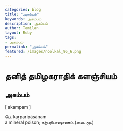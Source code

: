 ```yaml
---  
categories: blog  
title: "அகம்பம்"
keywords: அகம்பம்  
description: அகம்பம்
author: Tamilan  
layout: Ruby  
tags:     
- அகம்பம்
permalink: "அகம்பம்"  
featured: /images/noolkal_96_6.png  
--- 
```

# தனித் தமிழகராதிக் களஞ்சியம்
## அகம்பம்

[ akampam ]  
  
பெ. kaṟparipāṣāṇam  
a mineral poison; கற்பரிபாஷாணம்.(வை. மூ.)